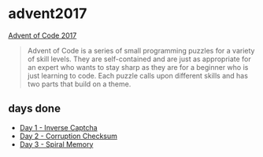 # advent2017

[Advent of Code 2017](http://adventofcode.com/2017)

> Advent of Code is a series of small programming puzzles for a variety of skill levels. They are self-contained and are just as appropriate for an expert who wants to stay sharp as they are for a beginner who is just learning to code. Each puzzle calls upon different skills and has two parts that build on a theme.

## days done

- [Day 1 - Inverse Captcha](https://github.com/khalido/advent2017/blob/master/Day%201%20-%20Inverse%20Captcha.ipynb)
- [Day 2 - Corruption Checksum](https://github.com/khalido/advent2017/blob/master/Day%202%20-%20Corruption%20Checksum.ipynb)
 - [Day 3 - Spiral Memory]()